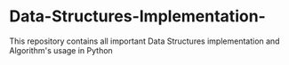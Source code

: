 # Data-Structures-Implementation-
This repository contains all important Data Structures implementation and Algorithm's usage in Python
